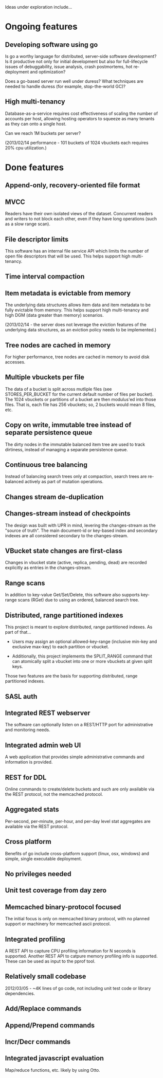 Ideas under exploration include...

# Ongoing features

## Developing software using go

Is go a worthy language for distributed, server-side software
development?  Is it productive not only for initial development but
also for full-lifecycle issues of debuggability, issue analysis, crash
postmortems, hot re-deployment and optimization?

Does a go-based server run well under duress?  What techniques are
needed to handle duress (for example, stop-the-world GC)?

## High multi-tenancy

Database-as-a-service requires cost effectiveness of scaling the
number of accounts per host, allowing hosting operators to squeeze as
many tenants as they can onto a single host.

Can we reach 1M buckets per server?

(2013/02/14 performance - 101 buckets of 1024 vbuckets each requires
20% cpu utilization.)

# Done features

## Append-only, recovery-oriented file format

## MVCC

Readers have their own isolated views of the dataset.  Concurrent
readers and writers to not block each other, even if they have long
operations (such as a slow range scan).

## File descriptor limits

This software has an internal file service API which limits the number
of open file descriptors that will be used.  This helps support high
multi-tenancy.

## Time interval compaction

## Item metadata is evictable from memory

The underlying data structures allows item data and item metadata to
be fully evictable from memory.  This helps support high multi-tenancy
and high DGM (data greater than memory) scenarios.

(2013/02/14 - the server does not leverage the eviction features of
the underlying data structures, as an eviction policy needs to be
implemented.)

## Tree nodes are cached in memory

For higher performance, tree nodes are cached in memory to avoid disk
accesses.

## Multiple vbuckets per file

The data of a bucket is split across mutliple files (see
STORES_PER_BUCKET for the current default number of files per bucket).
The 1024 vbuckets or partitions of a bucket are then modulus'ed into
those files.  That is, each file has 256 vbuckets; so, 2 buckets would
mean 8 files, etc.

## Copy on write, immutable tree instead of separate persistence queue

The dirty nodes in the immutable balanced item tree are used to track
dirtiness, instead of managing a separate persistence queue.

## Continuous tree balancing

Instead of balancing search trees only at compaction, search trees are
re-balanced actively as part of mutation operations.

## Changes stream de-duplication

## Changes-stream instead of checkpoints

The design was built with UPR in mind, levering the changes-stream as
the "source of truth".  The main document-id or key-based index and
secondary indexes are all considered secondary to the changes-stream.

## VBucket state changes are first-class

Changes in vbucket state (active, replica, pending, dead) are recorded
explicitly as entries in the changes-stream.

## Range scans

In addition to key-value Get/Set/Delete, this software also supports
key-range scans (RGet) due to using an ordered, balanced search tree.

## Distributed, range partitioned indexes

This project is meant to explore distributed, range partitioned
indexes.  As part of that...

* Users may assign an optional allowed-key-range (inclusive min-key
and exclusive max-key) to each partition or vbucket.

* Additionally, this project implements the SPLIT_RANGE command that
can atomically split a vbucket into one or more vbuckets at given
split keys.

Those two features are the basis for supporting distributed,
range partitioned indexes.

## SASL auth

## Integrated REST webserver

The software can optionally listen on a REST/HTTP port for
administrative and monitoring needs.

## Integrated admin web UI

A web application that provides simple administrative commands and
information is provided.

## REST for DDL

Online commands to create/delete buckets and such are only available
via the REST protocol, not the memcached protocol.

## Aggregated stats

Per-second, per-minute, per-hour, and per-day level stat aggregates
are available via the REST protocol.

## Cross platform

Benefits of go include cross-platform support (linux, osx, windows)
and simple, single executable deployment.

## No privileges needed

## Unit test coverage from day zero

## Memcached binary-protocol focused

The initial focus is only on memcached binary protocol, with no
planned support or machinery for memcached ascii protocol.

## Integrated profiling

A REST API to capture CPU profiling information for N seconds is
supported.  Another REST API to catpure memory profiling info is
supported.  These can be used as input to the pprof tool.

## Relatively small codebase

2012/03/05 - ~4K lines of go code, not including unit test code or
library dependencies.

## Add/Replace commands

## Append/Prepend commands

## Incr/Decr commands

## Integrated javascript evaluation

Map/reduce functions, etc. likely by using Otto.

